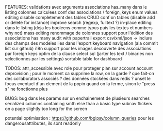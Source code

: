FEATURES:
validations avec arguments
associations has_many dans le listing
colonnes calculees
conf des associations / foreign_keys
enum values editing
disable completement des tables
CRUD conf on tables (disable add or delete for instance)
improve search (regexp, fulltext ?)
in-place editing dans le listing (deja les booleens comme typus puis les textes et numbers why not)
mass editing
renommage de colonnes
support pour l'édition des associations has many
audit with papertrail
export csv/xml/json
  -> inclure des champs des modeles lies dans l'export
keyboard navigation (ala commit list sur github)
i18n
support pour les images
decouverte des associations par foreign keys
optim de la clause select sql (jarter les text / binaries non selectionnes par les settings)
sortable table for dashboard

TODOS:
attr_accessible avec role pour proteger plan sur account
account deprovision ; pour le moment ca supprime la row, on la garde ? que fait-on des collaborators associés ? des données stockées dans redis ?
unset le focus eventuel d'un element de la popin quand on la ferme, sinon le "press s" ne fonctionne plus


BUGS:
bug dans les params sur un enchainement de plusieurs searches
serialized columns containing smth else than a basic type
subnav flickers on a page slightly too long for the screen

potential optimisation : https://github.com/bgipsy/column_queries
pour les dangerousattributes, ils sont readonly
